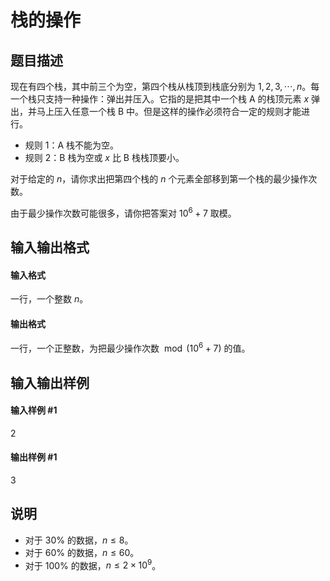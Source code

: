 
# 栈的操作
## 题目描述
现在有四个栈，其中前三个为空，第四个栈从栈顶到栈底分别为 $1,2,3,\cdots ,n$。每一个栈只支持一种操作：弹出并压入。它指的是把其中一个栈 A 的栈顶元素 $x$ 弹出，并马上压入任意一个栈 B 中。但是这样的操作必须符合一定的规则才能进行。

- 规则 $1$：A 栈不能为空。
- 规则 $2$：B 栈为空或 $x$ 比 B 栈栈顶要小。

对于给定的 $n$，请你求出把第四个栈的 $n$ 个元素全部移到第一个栈的最少操作次数。

由于最少操作次数可能很多，请你把答案对 $10^6+7$ 取模。

## 输入输出格式
#### 输入格式

一行，一个整数 $n$。

#### 输出格式

一行，一个正整数，为把最少操作次数 $\bmod (10^6+7)$ 的值。
## 输入输出样例
#### 输入样例 #1
2
#### 输出样例 #1
3
## 说明
- 对于 $30\%$ 的数据，$n\le 8$。
- 对于 $60\%$ 的数据，$n\le 60$。
- 对于 $100\%$ 的数据，$n\le 2\times 10^9$。
 